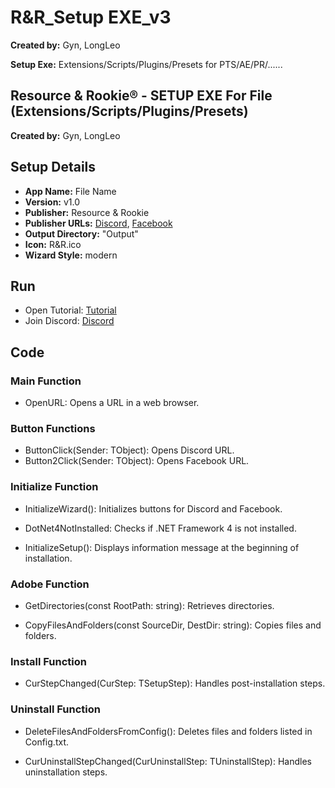 # R&R_Setup EXE_v3

**Created by:** Gyn, LongLeo

**Setup Exe:** Extensions/Scripts/Plugins/Presets for PTS/AE/PR/......

## Resource & Rookie® - SETUP EXE For File (Extensions/Scripts/Plugins/Presets)

**Created by:** Gyn, LongLeo

## Setup Details

- **App Name:** File Name
- **Version:** v1.0
- **Publisher:** Resource & Rookie
- **Publisher URLs:** [Discord](https://discord.gg/resource-rookie-r-1154264290535161876), [Facebook](https://www.facebook.com/ResourceRookie2023/)
- **Output Directory:** "Output"
- **Icon:** R&R.ico
- **Wizard Style:** modern

## Run

- Open Tutorial: [Tutorial](link)
- Join Discord: [Discord](https://discord.gg/resource-rookie-r-1154264290535161876)

## Code

### Main Function

- OpenURL: Opens a URL in a web browser.

### Button Functions

- ButtonClick(Sender: TObject): Opens Discord URL.
- Button2Click(Sender: TObject): Opens Facebook URL.

### Initialize Function

- InitializeWizard(): Initializes buttons for Discord and Facebook.

- DotNet4NotInstalled: Checks if .NET Framework 4 is not installed.

- InitializeSetup(): Displays information message at the beginning of installation.

### Adobe Function

- GetDirectories(const RootPath: string): Retrieves directories.

- CopyFilesAndFolders(const SourceDir, DestDir: string): Copies files and folders.

### Install Function

- CurStepChanged(CurStep: TSetupStep): Handles post-installation steps.

### Uninstall Function

- DeleteFilesAndFoldersFromConfig(): Deletes files and folders listed in Config.txt.

- CurUninstallStepChanged(CurUninstallStep: TUninstallStep): Handles uninstallation steps.

